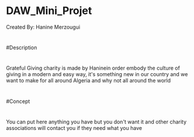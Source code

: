 # DAW_Mini_Projet
Created By: Hanine Merzougui
#
#Description
#
Grateful Giving charity is made by Haninein order embody the culture of giving in a modern and easy way, it's something new in our country and we want to make for all around Algeria and why not all around the world
#
#Concept
#
You can put here anything you have but you don't want it and other charity associations will contact you if they need what you have 
